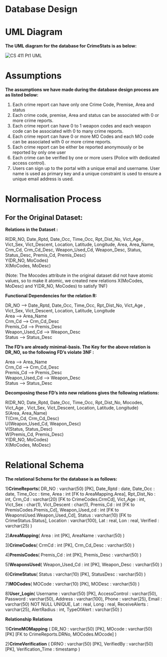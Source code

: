 # Database Design

# UML Diagram
**The UML diagram for the database for CrimeStats is as below:**

![CS 411 Pt1 UML](https://github.com/cs411-alawini/fa23-cs411-team009-ERROR/assets/30744984/cb223870-b428-40dc-ab01-44df553a9e83)


# Assumptions
**The assumptions we have made during the database design process are as listed below:**
1) Each crime report can have only one Crime Code, Premise, Area and status
2) Each crime code, premise, Area and status can be associated with 0 or more crime reports.
3) Each crime report can have 0 to 1 weapon codes and each weapon code can be associated with 0 to many crime reports.
4) Each crime report can have 0 or more MO Codes and each MO code can be associated with 0 or more crime reports.
5) Each crime report can be either be reported anonymously or be reported by only one user
6) Each crime can be verified by one or more users (Police with dedicated access control).
7) Users can sign up to the portal with a unique email and username. User name is used as primary key and a unique constraint is used to ensure a unique email address is used.

# Normalisation Process

## For the Original Dataset:

**Relations in the Dataset :**

R(DR_NO, Date_Rptd, Date_Occ, Time_Occ, Rpt_Dist_No, Vict_Age , Vict_Sex, Vict_Descent, Location, Latitude, Longitude, Area, Area_Name, Crm_Cd, Crm_Cd_Desc, Weapon_Used_Cd, Weapon_Desc, Status, Status_Desc, Premis_Cd, Premis_Desc)<br>
Y(DR_NO, MoCodes)<br>
X(MoCodes, MoDesc)<br>

(Note: The Mocodes attribute in the original dataset did not have atomic values, so to make it atomic, we created new relations X(MoCodes, MoDesc) and Y(DR_NO, MoCodes) to satisfy 1NF)

**Functional Dependencies for the relation R:**

DR_NO --> Date_Rptd, Date_Occ, Time_Occ, Rpt_Dist_No, Vict_Age , Vict_Sex, Vict_Descent, Location, Latitude, Longitude<br>
Area --> Area_Name<br>
Crm_Cd --> Crm_Cd_Desc<br>
Premis_Cd --> Premis_Desc<br>
Weapon_Used_Cd --> Weapon_Desc<br>
Status --> Status_Desc

**The FD’s are already minimal-basis. The Key for the above relation is DR_NO, so the following FD’s violate 3NF :**

Area --> Area_Name<br>
Crm_Cd --> Crm_Cd_Desc<br>
Premis_Cd --> Premis_Desc<br>
Weapon_Used_Cd --> Weapon_Desc<br>
Status --> Status_Desc<br>

**Decomposing these FD’s into new relations gives the following relations:**

R(DR_NO, Date_Rptd, Date_Occ, Time_Occ, Rpt_Dist_No, Mocodes, Vict_Age , Vict_Sex, Vict_Descent, Location, Latitude, Longitude)<br>
S(Area, Area_Name)<br>
T(Crm_Cd, Crm_Cd_Desc)<br>
U(Weapon_Used_Cd, Weapon_Desc)<br>
V(Status, Status_Desc)<br>
W(Premis_Cd, Premis_Desc)<br>
Y(DR_NO, MoCodes)<br>
X(MoCodes, MoDesc)<br>

# Relational Schema

**The relational Schema for the database is as follows:**

1)**CrimeReports**(
DR_NO : varchar(50) [PK],
Date_Rptd : date,
Date_Occ : date,
Time_Occ : time,
Area : int [FK to AreaMapping.Area],
Rpt_Dist_No : int,
Crm_Cd : varchar(20)  [FK to CrimeCodes.CrmCd],
Vict_Age : int,
Vict_Sex : char(1),
Vict_Descent : char(1),
Premis_Cd : int  [FK to PremisCodes.Premis_Cd],
Weapon_Used_cd : int  [FK to WeaponsUsed.Weapon_Used_Cd],
Status : varchar(10) [FK to CrimeStatus.Status],
Location : varchar(100),
Lat : real,
Lon : real,
Verified : varchar(25)
)
 
2)**AreaMapping**(
Area : int  [PK],
AreaName : varchar(50)
)
 
3)**CrimeCodes**(
CrmCd : int  [PK],
Crm_Cd_Desc : varchar(50)
)
 
4)**PremisCodes**(
Premis_Cd : int [PK],
Premis_Desc : varchar(50)
)
 
5)**WeaponsUsed**(
Weapon_Used_Cd : int [PK],
Weapon_Desc : varchar(50)
)
 
6)**CrimeStatus**(
Status : varchar(10) [PK],
StatusDesc : varchar(50)
)
 
7)**MOCodes**(
MOCode : varchar(10) [PK],
MODesc : varchar(50)
)

8)**User_Login**(
Username : varchar(50) [PK],
AccessControl : varchar(50),
Password : varchar(50),
Address : varchar(100),
Phone : varchar(25),
Email : varchar(50) NOT NULL UNIQUE,
Lat : real,
Long : real,
ReceiveAlerts : varchar(25),
AlertRadius : int,
TypeOfAlert : varchar(50)
)
 
**Relationship Relations**
 
1)**CrimeMOMapping** (
DR_NO : varchar(50) [PK],
MOcode : varchar(50) [PK]
[FK to CrimeReports.DRNo, MOCodes.MOcode]
)
 
2)**CrimeVerification** (
DRNO : varchar(50) [PK],
VerifiedBy : varchar(50) [PK],
Verification_Time : timestamp
)


